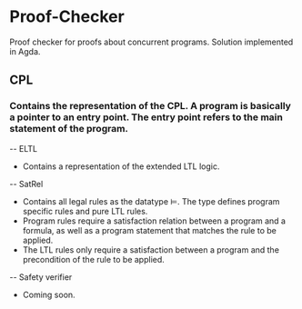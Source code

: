 # Proof-Checker
Proof checker for proofs about concurrent programs. Solution implemented in Agda.

## CPL
### Contains the representation of the CPL. A program is basically a pointer to an entry point. The entry point refers to the main statement of the program.

-- ELTL
 * Contains a representation of the extended LTL logic.

-- SatRel
 * Contains all legal rules as the datatype ⊨. The type
   defines program specific rules and pure LTL rules.
 * Program rules require a satisfaction relation between
   a program and a formula, as well as a program statement
   that matches the rule to be applied.
 * The LTL rules only require a satisfaction between a
   program and the precondition of the rule to be applied.

-- Safety verifier
  * Coming soon.
